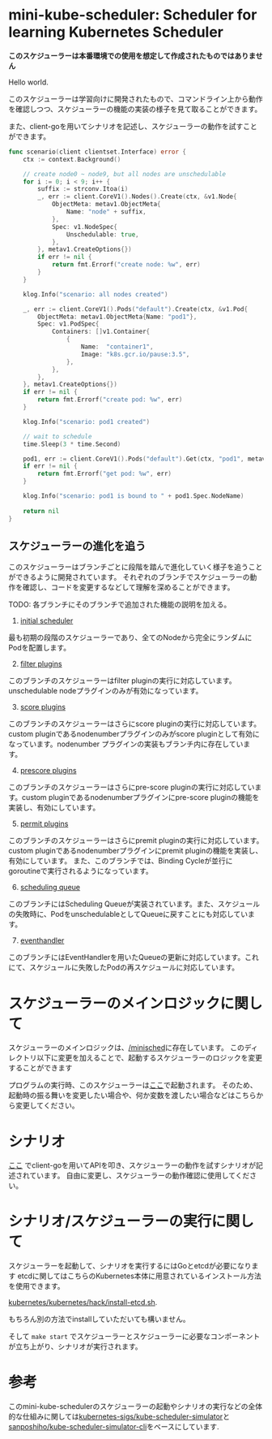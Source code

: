 # mini-kube-scheduler: Scheduler for learning Kubernetes Scheduler

**このスケジューラーは本番環境での使用を想定して作成されたものではありません**

Hello world.

このスケジューラーは学習向けに開発されたもので、コマンドライン上から動作を確認しつつ、スケジューラーの機能の実装の様子を見て取ることができます。

また、client-goを用いてシナリオを記述し、スケジューラーの動作を試すことができます。

```go
func scenario(client clientset.Interface) error {
	ctx := context.Background()

	// create node0 ~ node9, but all nodes are unschedulable
	for i := 0; i < 9; i++ {
		suffix := strconv.Itoa(i)
		_, err := client.CoreV1().Nodes().Create(ctx, &v1.Node{
			ObjectMeta: metav1.ObjectMeta{
				Name: "node" + suffix,
			},
			Spec: v1.NodeSpec{
				Unschedulable: true,
			},
		}, metav1.CreateOptions{})
		if err != nil {
			return fmt.Errorf("create node: %w", err)
		}
	}

	klog.Info("scenario: all nodes created")

	_, err := client.CoreV1().Pods("default").Create(ctx, &v1.Pod{
		ObjectMeta: metav1.ObjectMeta{Name: "pod1"},
		Spec: v1.PodSpec{
			Containers: []v1.Container{
				{
					Name:  "container1",
					Image: "k8s.gcr.io/pause:3.5",
				},
			},
		},
	}, metav1.CreateOptions{})
	if err != nil {
		return fmt.Errorf("create pod: %w", err)
	}

	klog.Info("scenario: pod1 created")

	// wait to schedule
	time.Sleep(3 * time.Second)

	pod1, err := client.CoreV1().Pods("default").Get(ctx, "pod1", metav1.GetOptions{})
	if err != nil {
		return fmt.Errorf("get pod: %w", err)
	}

    klog.Info("scenario: pod1 is bound to " + pod1.Spec.NodeName)
	
	return nil
}
```

## スケジューラーの進化を追う

このスケジューラーはブランチごとに段階を踏んで進化していく様子を追うことができるように開発されています。
それぞれのブランチでスケジューラーの動作を確認し、コードを変更するなどして理解を深めることができます。

TODO: 各ブランチにそのブランチで追加された機能の説明を加える。

1. [initial scheduler](https://github.com/sanposhiho/mini-kube-scheduler/tree/initial-random-scheduler)

最も初期の段階のスケジューラーであり、全てのNodeから完全にランダムにPodを配置します。

2. [filter plugins](https://github.com/sanposhiho/mini-kube-scheduler/tree/filter-plugin)

このブランチのスケジューラーはfilter pluginの実行に対応しています。unschedulable nodeプラグインのみが有効になっています。

3. [score plugins](https://github.com/sanposhiho/mini-kube-scheduler/tree/score-plugin)

このブランチのスケジューラーはさらにscore pluginの実行に対応しています。custom pluginであるnodenumberプラグインのみがscore pluginとして有効になっています。nodenumber プラグインの実装もブランチ内に存在しています。

4. [prescore plugins](https://github.com/sanposhiho/mini-kube-scheduler/tree/prescore-plugin)

このブランチのスケジューラーはさらにpre-score pluginの実行に対応しています。custom pluginであるnodenumberプラグインにpre-score pluginの機能を実装し、有効にしています。

5. [permit plugins](https://github.com/sanposhiho/mini-kube-scheduler/tree/permit-plugin)

このブランチのスケジューラーはさらにpremit pluginの実行に対応しています。custom pluginであるnodenumberプラグインにpremit pluginの機能を実装し、有効にしています。
また、このブランチでは、Binding Cycleが並行にgoroutineで実行されるようになっています。

6. [scheduling queue](https://github.com/sanposhiho/mini-kube-scheduler/tree/scheduling-queue)

このブランチにはScheduling Queueが実装されています。また、スケジュールの失敗時に、PodをunschedulableとしてQueueに戻すことにも対応しています。

7. [eventhandler](https://github.com/sanposhiho/mini-kube-scheduler/tree/event-handler)

このブランチにはEventHandlerを用いたQueueの更新に対応しています。これにて、スケジュールに失敗したPodの再スケジュールに対応しています。


# スケジューラーのメインロジックに関して

スケジューラーのメインロジックは、[/minisched](./minisched)に存在しています。
このディレクトリ以下に変更を加えることで、起動するスケジューラーのロジックを変更することができます

プログラムの実行時、このスケジューラーは[ここ](/scheduler/scheduler.go#L50-L80)で起動されます。
そのため、起動時の振る舞いを変更したい場合や、何か変数を渡したい場合などはこちらから変更してください。

# シナリオ

[ここ](/sched.go#L70) でclient-goを用いてAPIを叩き、スケジューラーの動作を試すシナリオが記述されています。
自由に変更し、スケジューラーの動作確認に使用してください。

# シナリオ/スケジューラーの実行に関して

スケジューラーを起動して、シナリオを実行するにはGoとetcdが必要になります
etcdに関してはこちらのKubernetes本体に用意されているインストール方法を使用できます。

[kubernetes/kubernetes/hack/install-etcd.sh](https://github.com/kubernetes/kubernetes/blob/master/hack/install-etcd.sh).

もちろん別の方法でinstallしていただいても構いません。

そして `make start` でスケジューラーとスケジューラーに必要なコンポーネントが立ち上がり、シナリオが実行されます。

# 参考

このmini-kube-schedulerのスケジューラーの起動やシナリオの実行などの全体的な仕組みに関しては[kubernetes-sigs/kube-scheduler-simulator](https://github.com/kubernetes-sigs/kube-scheduler-simulator)と[sanposhiho/kube-scheduler-simulator-cli](https://github.com/sanposhiho/kube-scheduler-simulator-cli)をベースにしています.
